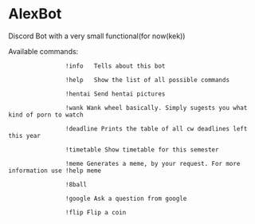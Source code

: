 # AlexBot
Discord Bot with a very small functional(for now(kek))

Available commands: 
                   
                    !info   Tells about this bot
                    
                    !help   Show the list of all possible commands 
                    
                    !hentai Send hentai pictures
                    
                    !wank Wank wheel basically. Simply sugests you what kind of porn to watch
                    
                    !deadline Prints the table of all cw deadlines left this year
                    
                    !timetable Show timetable for this semester 
                    
                    !meme Generates a meme, by your request. For more information use !help meme 
                    
                    !8ball
                    
                    !google Ask a question from google 
                    
                    !flip Flip a coin
                    
                    
